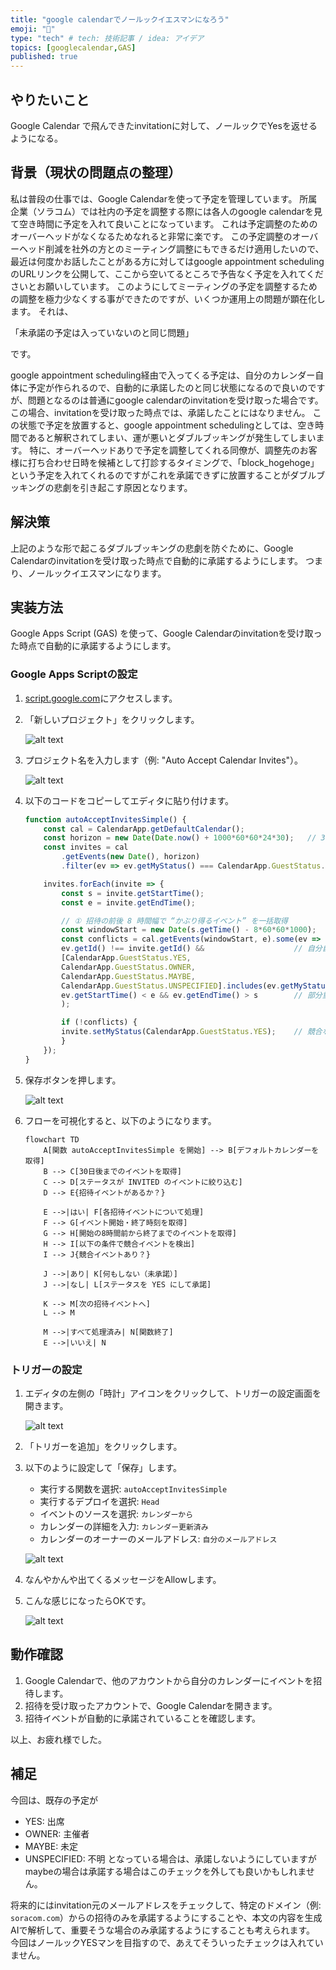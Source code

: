 ```yaml
---
title: "google calendarでノールックイエスマンになろう"
emoji: "📅"
type: "tech" # tech: 技術記事 / idea: アイデア
topics: [googlecalendar,GAS]
published: true
---
```



## やりたいこと
Google Calendar で飛んできたinvitationに対して、ノールックでYesを返せるようになる。

## 背景（現状の問題点の整理）

私は普段の仕事では、Google Calendarを使って予定を管理しています。
所属企業（ソラコム）では社内の予定を調整する際には各人のgoogle calendarを見て空き時間に予定を入れて良いことになっています。
これは予定調整のためのオーバーヘッドがなくなるためなれると非常に楽です。
この予定調整のオーバーヘッド削減を社外の方とのミーティング調整にもできるだけ適用したいので、最近は何度かお話したことがある方に対してはgoogle appointment schedulingのURLリンクを公開して、ここから空いてるところで予告なく予定を入れてくださいとお願いしています。
このようにしてミーティングの予定を調整するための調整を極力少なくする事ができたのですが、いくつか運用上の問題が顕在化します。
それは、

「未承諾の予定は入っていないのと同じ問題」

です。

google appointment scheduling経由で入ってくる予定は、自分のカレンダー自体に予定が作られるので、自動的に承諾したのと同じ状態になるので良いのですが、問題となるのは普通にgoogle calendarのinvitationを受け取った場合です。
この場合、invitationを受け取った時点では、承諾したことにはなりません。
この状態で予定を放置すると、google appointment schedulingとしては、空き時間であると解釈されてしまい、運が悪いとダブルブッキングが発生してしまいます。
特に、オーバーヘッドありで予定を調整してくれる同僚が、調整先のお客様に打ち合わせ日時を候補として打診するタイミングで、「block_hogehoge」という予定を入れてくれるのですがこれを承諾できずに放置することがダブルブッキングの悲劇を引き起こす原因となります。

## 解決策
上記のような形で起こるダブルブッキングの悲劇を防ぐために、Google Calendarのinvitationを受け取った時点で自動的に承諾するようにします。
つまり、ノールックイエスマンになります。

## 実装方法
Google Apps Script (GAS) を使って、Google Calendarのinvitationを受け取った時点で自動的に承諾するようにします。

### Google Apps Scriptの設定

1. [script.google.com](https://script.google.com)にアクセスします。
1. 「新しいプロジェクト」をクリックします。

    ![alt text](/images/no-look-yes-man/1748269258900.png)

1. プロジェクト名を入力します（例: "Auto Accept Calendar Invites"）。

    ![alt text](/images/no-look-yes-man/1748269357468.png)

1. 以下のコードをコピーしてエディタに貼り付けます。

    ```javascript
    function autoAcceptInvitesSimple() {
        const cal = CalendarApp.getDefaultCalendar();
        const horizon = new Date(Date.now() + 1000*60*60*24*30);   // 30 日先
        const invites = cal
            .getEvents(new Date(), horizon)
            .filter(ev => ev.getMyStatus() === CalendarApp.GuestStatus.INVITED);

        invites.forEach(invite => {
            const s = invite.getStartTime();
            const e = invite.getEndTime();

            // ① 招待の前後 8 時間幅で “かぶり得るイベント” を一括取得
            const windowStart = new Date(s.getTime() - 8*60*60*1000);
            const conflicts = cal.getEvents(windowStart, e).some(ev =>
            ev.getId() !== invite.getId() &&                    // 自分自身を除外
            [CalendarApp.GuestStatus.YES,
            CalendarApp.GuestStatus.OWNER,
            CalendarApp.GuestStatus.MAYBE,
            CalendarApp.GuestStatus.UNSPECIFIED].includes(ev.getMyStatus()) &&
            ev.getStartTime() < e && ev.getEndTime() > s        // 部分重複判定
            );

            if (!conflicts) {
            invite.setMyStatus(CalendarApp.GuestStatus.YES);    // 競合なし → 承諾
            }
        });
    }
    ```
1. 保存ボタンを押します。

    ![alt text](/images/no-look-yes-man/1748271296854.png)

1. フローを可視化すると、以下のようになります。
    ```mermaid
    flowchart TD
        A[関数 autoAcceptInvitesSimple を開始] --> B[デフォルトカレンダーを取得]
        B --> C[30日後までのイベントを取得]
        C --> D[ステータスが INVITED のイベントに絞り込む]
        D --> E{招待イベントがあるか？}

        E -->|はい| F[各招待イベントについて処理]
        F --> G[イベント開始・終了時刻を取得]
        G --> H[開始の8時間前から終了までのイベントを取得]
        H --> I[以下の条件で競合イベントを検出]
        I --> J{競合イベントあり？}

        J -->|あり| K[何もしない（未承諾）]
        J -->|なし| L[ステータスを YES にして承諾]

        K --> M[次の招待イベントへ]
        L --> M

        M -->|すべて処理済み| N[関数終了]
        E -->|いいえ| N

    ```

### トリガーの設定

1. エディタの左側の「時計」アイコンをクリックして、トリガーの設定画面を開きます。

    ![alt text](/images/no-look-yes-man/1748271182382.png)

1. 「トリガーを追加」をクリックします。

1. 以下のように設定して「保存」します。

    - 実行する関数を選択: `autoAcceptInvitesSimple`
    - 実行するデプロイを選択: `Head`
    - イベントのソースを選択: `カレンダーから`
    - カレンダーの詳細を入力: `カレンダー更新済み`
    - カレンダーのオーナーのメールアドレス: `自分のメールアドレス`

    ![alt text](/images/no-look-yes-man/1748271680681.png)

1. なんやかんや出てくるメッセージをAllowします。

1. こんな感じになったらOKです。

    ![alt text](/images/no-look-yes-man/1748272156687.png)

## 動作確認
1. Google Calendarで、他のアカウントから自分のカレンダーにイベントを招待します。
2. 招待を受け取ったアカウントで、Google Calendarを開きます。
3. 招待イベントが自動的に承諾されていることを確認します。

以上、お疲れ様でした。

## 補足

今回は、既存の予定が
- YES: 出席
- OWNER: 主催者
- MAYBE: 未定
- UNSPECIFIED: 不明
となっている場合は、承諾しないようにしていますがmaybeの場合は承諾する場合はこのチェックを外しても良いかもしれません。

将来的にはinvitation元のメールアドレスをチェックして、特定のドメイン（例: `soracom.com`）からの招待のみを承諾するようにすることや、本文の内容を生成AIで解析して、重要そうな場合のみ承諾するようにすることも考えられます。
今回はノールックYESマンを目指すので、あえてそういったチェックは入れていません。

